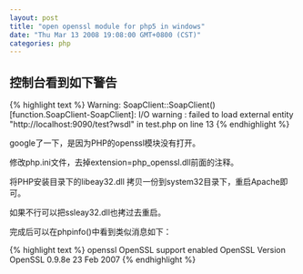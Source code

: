 ```yaml
---
layout: post
title: "open openssl module for php5 in windows"
date: "Thu Mar 13 2008 19:08:00 GMT+0800 (CST)"
categories: php
---
```


控制台看到如下警告
-----

{% highlight text %}
Warning: SoapClient::SoapClient() [function.SoapClient-SoapClient]: I/O warning : failed to load external entity "http://localhost:9090/test?wsdl" in test.php on line 13
{% endhighlight %}

google了一下，是因为PHP的openssl模块没有打开。

修改php.ini文件，去掉extension=php_openssl.dll前面的注释。

将PHP安装目录下的libeay32.dll 拷贝一份到system32目录下，重启Apache即可。

如果不行可以把ssleay32.dll也拷过去重启。

完成后可以在phpinfo()中看到类似消息如下：

{% highlight text %}
openssl
OpenSSL support enabled
OpenSSL Version OpenSSL 0.9.8e 23 Feb 2007
{% endhighlight %}
